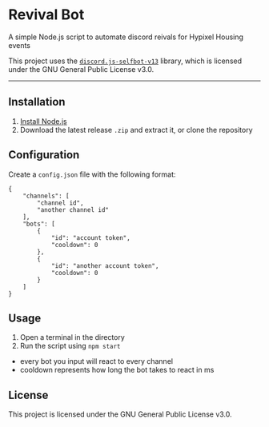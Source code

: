 # Revival Bot

A simple Node.js script to automate discord reivals for Hypixel Housing events

This project uses the [`discord.js-selfbot-v13`](https://github.com/aiko-chan-ai/discord.js-selfbot-v13) library, which is licensed under the GNU General Public License v3.0.

---

## Installation

1. [Install Node.js](https://nodejs.org/en)
2. Download the latest release `.zip` and extract it, or clone the repository

## Configuration

Create a `config.json` file with the following format:

```
{
    "channels": [
        "channel id",
        "another channel id"
    ],
    "bots": [
        {
            "id": "account token",
            "cooldown": 0
        },
        {
            "id": "another account token",
            "cooldown": 0
        }
    ]
}
```

## Usage

1. Open a terminal in the directory
2. Run the script using `npm start`

-   every bot you input will react to every channel
-   cooldown represents how long the bot takes to react in ms

## License

This project is licensed under the GNU General Public License v3.0.
